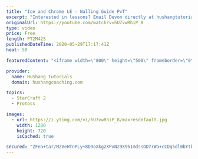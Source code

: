 ```yaml
---
title: "Ice and Chrome LE - Walling Guide PvT"
excerpt: "Interested in lessons? Email Devon directly at hushangtutorials@outlook.com ------------------------------------------------------------------------------------------------------- Want to support HuShang Tutorials directly? Patreon is a website where you can contribute a monthly donation that will help"
originalUrl: https://youtube.com/watch?v=hU7vwRhiP_8
type: video
price: Free
length: PT2M42S
publishedDateTime: 2020-05-29T17:17:41Z
heat: 50

featuredContent: "<iframe width=\"800\" height=\"500\" frameborder=\"0\" src=\"https://www.youtube.com/embed/hU7vwRhiP_8\" allow=\"accelerometer; autoplay; encrypted-media; gyroscope; picture-in-picture\" allowfullscreen></iframe>"

provider:
  name: HuShang Tutorials
  domain: hushangcoaching.com

topics:
  - StarCraft 2
  - Protoss

images:
  - url: https://i.ytimg.com/vi/hU7vwRhiP_8/maxresdefault.jpg
    width: 1280
    height: 720
    isCached: true

secured: "ZFea+tar/M2VeHTnPLy+8D9oXkg2XPxNz9X951mdssOD7rWa+cCDq5dl0bYtb3d3TcFccplRfT8qNPpz3cx4iDchy2OjBJ0gMUw97TrcklSE36tUUiO0PJWmNPhsJ1wnxv0YB7fGSYWJsayWQG5Omw3Sys9Pk+76zGsiUiB63uBHKuhGlicc+vJssts608aE74/33dKjZ/dUoOQe2NCuocq8mcGx52GGIomhMiAQc0fmZcYxl6IUW+wF4Sv/byNTuLtQYyTdXJUjDfQrMiNZ55yhGA6KOSEeBksk83SXSgfzlG3je13Kf5gtrZs2OZ2+TVX7WK0jUbUdzOu08c4GyipbafZuz4QKM965qiASBO6lte+8UDArqOCZV1AL0BMKydIzpYrt2LNO23/mRha2TGB9ihIzz+6Ui5DTAavnnSM=;kO0f3rA7fB/ZelJHUzIymA=="
---
```


